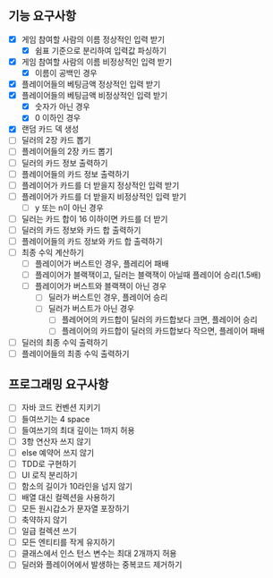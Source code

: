 ## 기능 요구사항

- [x] 게임 참여할 사람의 이름 정상적인 입력 받기
    - [x] 쉼표 기준으로 분리하여 입력값 파싱하기
- [x] 게임 참여할 사람의 이름 비정상적인 입력 받기
    - [x] 이름이 공백인 경우
- [x] 플레이어들의 베팅금액 정상적인 입력 받기
- [x] 플레이어들의 베팅금액 비정상적인 입력 받기
    - [x] 숫자가 아닌 경우
    - [x] 0 이하인 경우
- [x] 랜덤 카드 덱 생성
- [ ] 딜러의 2장 카드 뽑기
- [ ] 플레이어들의 2장 카드 뽑기
- [ ] 딜러의 카드 정보 출력하기
- [ ] 플레이어들의 카드 정보 출력하기
- [ ] 플레이어가 카드를 더 받을지 정상적인 입력 받기
- [ ] 플레이어가 카드를 더 받을지 비정상적인 입력 받기
    - [ ] y 또는 n이 아닌 경우
- [ ] 딜러는 카드 합이 16 이하이면 카드를 더 받기
- [ ] 딜러의 카드 정보와 카드 합 출력하기
- [ ] 플레이어들의 카드 정보와 카드 합 출력하기
- [ ] 최종 수익 계산하기
    - [ ] 플레이어가 버스트인 경우, 플레리어 패배
    - [ ] 플레이어가 블랙잭이고, 딜러는 블랙잭이 아닐때 플레이어 승리(1.5배)
    - [ ] 플레이어가 버스트와 블랙잭이 아닌 경우
        - [ ] 딜러가 버스트인 경우, 플레이어 승리
        - [ ] 딜러가 버스트가 아닌 경우
            - [ ] 플레어어의 카드합이 딜러의 카드합보다 크면, 플레이어 승리
            - [ ] 플레이어의 카드합이 딜러의 카드합보다 작으면, 플레이어 패배
- [ ] 딜러의 최종 수익 출력하기
- [ ] 플레이어들의 최종 수익 출력하기

## 프로그래밍 요구사항

- [ ] 자바 코드 컨벤션 지키기
- [ ] 들여쓰기는 4 space
- [ ] 들여쓰기의 최대 깊이는 1까지 허용
- [ ] 3항 연산자 쓰지 않기
- [ ] else 예약어 쓰지 않기
- [ ] TDD로 구현하기
- [ ] UI 로직 분리하기
- [ ] 함소의 길이가 10라인을 넘지 않기
- [ ] 배열 대신 컬렉션을 사용하기
- [ ] 모든 원시갑소가 문자열 포장하기
- [ ] 축약하지 않기
- [ ] 일급 컬렉션 쓰기
- [ ] 모든 엔티티를 작게 유지하기
- [ ] 클래스에서 인스 턴스 변수는 최대 2개까지 허용
- [ ] 딜러와 플레이어에서 발생하는 중복코드 제거하기